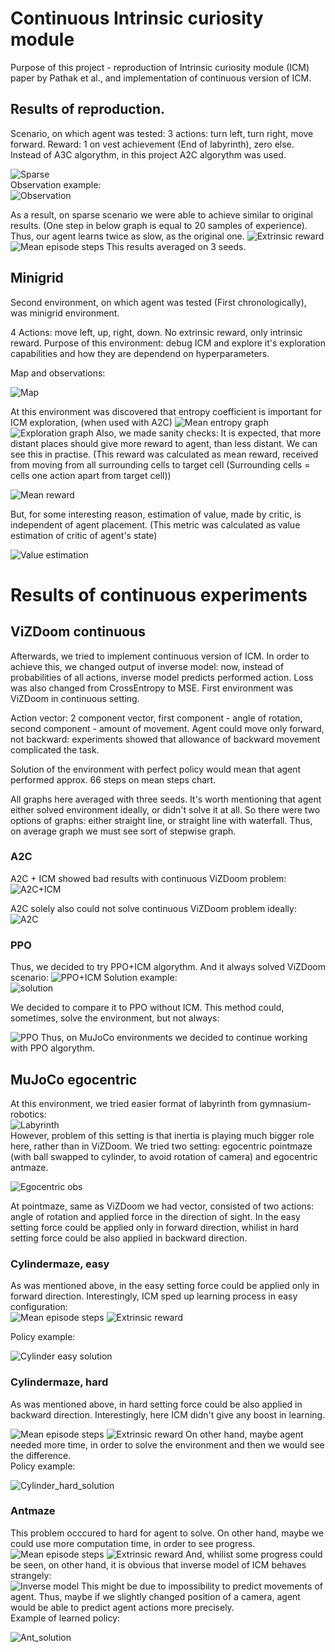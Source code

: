 # Continuous Intrinsic curiosity module
Purpose of this project - reproduction of Intrinsic curiosity module (ICM) paper by Pathak et al., and implementation of continuous version of ICM.

## Results of reproduction.
Scenario, on which agent was tested:
3 actions: turn left, turn right, move forward. Reward: 1 on vest achievement (End of labyrinth), zero else.
Instead of A3C algorythm, in this project A2C algorythm was used.  

![Sparse](https://github.com/denmanorwatCDS/mario-icm/assets/119806492/e4ad8369-787b-49d3-a633-5640f02899a9)  
Observation example:  
![Observation](https://github.com/denmanorwatCDS/mario-icm/assets/119806492/32256e6c-9bfd-4fdd-923a-a8f5829c62a1)


As a result, on sparse scenario we were able to achieve similar to original results. (One step in below graph is equal to 20 samples of experience). Thus, our agent learns twice as slow, as the original one.
![Extrinsic reward](https://github.com/denmanorwatCDS/mario-icm/assets/119806492/99e324a0-956d-41ad-8556-9419f9c4e0a8)
![Mean episode steps](https://github.com/denmanorwatCDS/mario-icm/assets/119806492/2960ec09-8f4a-4c23-a9c5-9e8f80b199c9)
This results averaged on 3 seeds.

## Minigrid
Second environment, on which agent was tested (First chronologically), was minigrid environment.  

4 Actions: move left, up, right, down. No extrinsic reward, only intrinsic reward. Purpose of this environment: debug ICM and explore it's exploration capabilities and how they are dependend on hyperparameters.  

Map and observations:  

![Map](https://github.com/denmanorwatCDS/mario-icm/assets/119806492/886de8fe-e384-43ff-9692-6a9196ab20d2)  

At this environment was discovered that entropy coefficient is important for ICM exploration, (when used with A2C)
![Mean entropy graph](https://github.com/denmanorwatCDS/mario-icm/assets/119806492/7b958e13-8367-4a76-9ffd-4054c3f36094)
![Exploration graph](https://github.com/denmanorwatCDS/mario-icm/assets/119806492/56d62e2c-6bb3-48e7-a946-445547689c44)
Also, we made sanity checks: It is expected, that more distant places should give more reward to agent, than less distant. We can see this in practise.
(This reward was calculated as mean reward, received from moving from all surrounding cells to target cell (Surrounding cells = cells one action apart from target cell))  

![Mean reward](https://github.com/denmanorwatCDS/mario-icm/assets/119806492/38370e9c-59b8-41fe-8640-b424b055bc0b)  

But, for some interesting reason, estimation of value, made by critic, is independent of agent placement. (This metric was calculated as value estimation of critic of agent's state)  

![Value estimation](https://github.com/denmanorwatCDS/mario-icm/assets/119806492/bc9a5042-8093-4c0a-a8cb-b76ef2098189)

# Results of continuous experiments
## ViZDoom continuous
Afterwards, we tried to implement continuous version of ICM. In order to achieve this, we changed output of inverse model: now, instead of probabilities of all actions, inverse model predicts performed action. Loss was also changed from CrossEntropy to MSE.
First environment was ViZDoom in continuous setting.   

Action vector: 2 component vector, first component - angle of rotation, second component - amount of movement. Agent could move only forward, not backward: experiments showed that allowance of backward movement complicated the task.  

Solution of the environment with perfect policy would mean that agent performed approx. 66 steps on mean steps chart. 

All graphs here averaged with three seeds. It's worth mentioning that agent either solved environment ideally, or didn't solve it at all. So there were two options of graphs: either straight line, or straight line with waterfall. Thus, on average graph we must see sort of stepwise graph.  

### A2C
A2C + ICM showed bad results with continuous ViZDoom problem:
![A2C+ICM](https://github.com/denmanorwatCDS/mario-icm/assets/119806492/0f8dfe4d-9bbf-44d1-b764-a471c796e40a)  

A2C solely also could not solve continuous ViZDoom problem ideally:
![A2C](link)  

### PPO
Thus, we decided to try PPO+ICM algorythm. And it always solved ViZDoom scenario:
![PPO+ICM](https://github.com/denmanorwatCDS/mario-icm/assets/119806492/daeaf956-606a-47ce-8fb3-99941baa3ffe)
Solution example:  
![solution](https://github.com/denmanorwatCDS/mario-icm/assets/119806492/5709bd37-5b9c-4e35-a349-1f2aa3d805af)

We decided to compare it to PPO without ICM. This method could, sometimes, solve the environment, but not always:  

![PPO](https://github.com/denmanorwatCDS/mario-icm/assets/119806492/ea3babf8-350c-4978-8ed2-1dff878edcfa)
Thus, on MuJoCo environments we decided to continue working with PPO algorythm.


## MuJoCo egocentric
At this environment, we tried easier format of labyrinth from gymnasium-robotics:  
![Labyrinth](https://github.com/denmanorwatCDS/mario-icm/assets/119806492/3cb73245-575c-444f-867a-aa3dac29d5c8)  
However, problem of this setting is that inertia is playing much bigger role here, rather than in ViZDoom.
We tried two setting: egocentric pointmaze (with ball swapped to cylinder, to avoid rotation of camera) and egocentric antmaze.  

![Egocentric obs](https://github.com/denmanorwatCDS/mario-icm/assets/119806492/91f315eb-3fc3-47cc-a31f-fc3933339382)  

At pointmaze, same as ViZDoom we had vector, consisted of two actions: angle of rotation and applied force in the direction of sight. In the easy setting force could be applied only in forward direction, whilist in hard setting force could be also applied in backward direction.  

### Cylindermaze, easy
As was mentioned above, in the easy setting force could be applied only in forward direction. Interestingly, ICM sped up learning process in easy configuration:  
![Mean episode steps](https://github.com/denmanorwatCDS/mario-icm/assets/119806492/808d3366-b4f5-4238-96d1-4a83527a096a)
![Extrinsic reward](https://github.com/denmanorwatCDS/mario-icm/assets/119806492/9abb0ec8-723a-4f92-9d21-634d71933d07)   

Policy example:  

![Cylinder easy solution](https://github.com/denmanorwatCDS/mario-icm/assets/119806492/6d080705-6428-4329-a4f2-5373af389e48)


### Cylindermaze, hard
As was mentioned above, in hard setting force could be also applied in backward direction. Interestingly, here ICM didn't give any boost in learning.  

![Mean episode steps](https://github.com/denmanorwatCDS/mario-icm/assets/119806492/c697e788-1c18-48c9-9960-98b24c4e470a)
![Extrinsic reward](https://github.com/denmanorwatCDS/mario-icm/assets/119806492/463815c6-e8fe-4e3d-99ae-d8a228689733)
On other hand, maybe agent needed more time, in order to solve the environment and then we would see the difference.  
Policy example:  

![Cylinder_hard_solution](https://github.com/denmanorwatCDS/mario-icm/assets/119806492/c12dfc42-e05b-48db-99cf-ea6f3050d225)


### Antmaze
This problem occcured to hard for agent to solve. On other hand, maybe we could use more computation time, in order to see progress.
![Mean episode steps](https://github.com/denmanorwatCDS/mario-icm/assets/119806492/d9480e95-457f-4c4a-8271-67dad186a20e)
![Extrinsic reward](https://github.com/denmanorwatCDS/mario-icm/assets/119806492/f3090ee1-7ed2-42ce-84ef-1672a10b450c)
And, whilist some progress could be seen, on other hand, it is obvious that inverse model of ICM behaves strangely:  
![Inverse model](https://github.com/denmanorwatCDS/mario-icm/assets/119806492/7ebc6e60-275b-4c8b-b983-860be72d749c)
This might be due to impossibility to predict movements of agent. Thus, maybe if we slightly changed position of a camera, agent would be able to predict agent actions more precisely.  
Example of learned policy:  

![Ant_solution](https://github.com/denmanorwatCDS/mario-icm/assets/119806492/954673d8-6748-4797-989f-abd37ff3a787)
